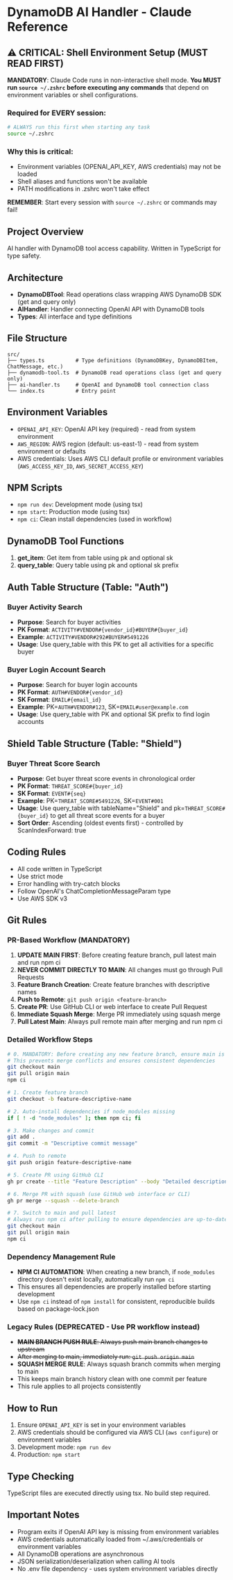 # DynamoDB AI Handler - Claude Reference

## ⚠️ CRITICAL: Shell Environment Setup (MUST READ FIRST)
**MANDATORY**: Claude Code runs in non-interactive shell mode. **You MUST run `source ~/.zshrc` before executing any commands** that depend on environment variables or shell configurations.

### Required for EVERY session:
```bash
# ALWAYS run this first when starting any task
source ~/.zshrc
```

### Why this is critical:
- Environment variables (OPENAI_API_KEY, AWS credentials) may not be loaded
- Shell aliases and functions won't be available
- PATH modifications in .zshrc won't take effect

**REMEMBER**: Start every session with `source ~/.zshrc` or commands may fail!

## Project Overview
AI handler with DynamoDB tool access capability. Written in TypeScript for type safety.

## Architecture
- **DynamoDBTool**: Read operations class wrapping AWS DynamoDB SDK (get and query only)
- **AIHandler**: Handler connecting OpenAI API with DynamoDB tools
- **Types**: All interface and type definitions

## File Structure
```
src/
├── types.ts          # Type definitions (DynamoDBKey, DynamoDBItem, ChatMessage, etc.)
├── dynamodb-tool.ts  # DynamoDB read operations class (get and query only)
├── ai-handler.ts     # OpenAI and DynamoDB tool connection class
└── index.ts          # Entry point
```

## Environment Variables
- `OPENAI_API_KEY`: OpenAI API key (required) - read from system environment
- `AWS_REGION`: AWS region (default: us-east-1) - read from system environment or defaults
- AWS credentials: Uses AWS CLI default profile or environment variables (`AWS_ACCESS_KEY_ID`, `AWS_SECRET_ACCESS_KEY`)

## NPM Scripts
- `npm run dev`: Development mode (using tsx)
- `npm start`: Production mode (using tsx)
- `npm ci`: Clean install dependencies (used in workflow)

## DynamoDB Tool Functions
1. **get_item**: Get item from table using pk and optional sk
2. **query_table**: Query table using pk and optional sk prefix

## Auth Table Structure (Table: "Auth")

### Buyer Activity Search
- **Purpose**: Search for buyer activities
- **PK Format**: `ACTIVITY#VENDOR#{vendor_id}#BUYER#{buyer_id}`
- **Example**: `ACTIVITY#VENDOR#292#BUYER#5491226`
- **Usage**: Use query_table with this PK to get all activities for a specific buyer

### Buyer Login Account Search  
- **Purpose**: Search for buyer login accounts
- **PK Format**: `AUTH#VENDOR#{vendor_id}`
- **SK Format**: `EMAIL#{email_id}`
- **Example**: PK=`AUTH#VENDOR#123`, SK=`EMAIL#user@example.com`
- **Usage**: Use query_table with PK and optional SK prefix to find login accounts

## Shield Table Structure (Table: "Shield")

### Buyer Threat Score Search
- **Purpose**: Get buyer threat score events in chronological order
- **PK Format**: `THREAT_SCORE#{buyer_id}`
- **SK Format**: `EVENT#{seq}`
- **Example**: PK=`THREAT_SCORE#5491226`, SK=`EVENT#001`
- **Usage**: Use query_table with tableName="Shield" and pk=`THREAT_SCORE#{buyer_id}` to get all threat score events for a buyer
- **Sort Order**: Ascending (oldest events first) - controlled by ScanIndexForward: true

## Coding Rules
- All code written in TypeScript
- Use strict mode
- Error handling with try-catch blocks
- Follow OpenAI's ChatCompletionMessageParam type
- Use AWS SDK v3

## Git Rules

### PR-Based Workflow (MANDATORY)
1. **UPDATE MAIN FIRST**: Before creating feature branch, pull latest main and run npm ci
2. **NEVER COMMIT DIRECTLY TO MAIN**: All changes must go through Pull Requests
3. **Feature Branch Creation**: Create feature branches with descriptive names
4. **Push to Remote**: `git push origin <feature-branch>`
5. **Create PR**: Use GitHub CLI or web interface to create Pull Request
6. **Immediate Squash Merge**: Merge PR immediately using squash merge
7. **Pull Latest Main**: Always pull remote main after merging and run npm ci

### Detailed Workflow Steps
```bash
# 0. MANDATORY: Before creating any new feature branch, ensure main is up-to-date
# This prevents merge conflicts and ensures consistent dependencies
git checkout main
git pull origin main
npm ci

# 1. Create feature branch
git checkout -b feature-descriptive-name

# 2. Auto-install dependencies if node_modules missing
if [ ! -d "node_modules" ]; then npm ci; fi

# 3. Make changes and commit
git add .
git commit -m "Descriptive commit message"

# 4. Push to remote
git push origin feature-descriptive-name

# 5. Create PR using GitHub CLI
gh pr create --title "Feature Description" --body "Detailed description"

# 6. Merge PR with squash (use GitHub web interface or CLI)
gh pr merge --squash --delete-branch

# 7. Switch to main and pull latest
# Always run npm ci after pulling to ensure dependencies are up-to-date
git checkout main
git pull origin main
npm ci
```

### Dependency Management Rule
- **NPM CI AUTOMATION**: When creating a new branch, if `node_modules` directory doesn't exist locally, automatically run `npm ci`
- This ensures all dependencies are properly installed before starting development
- Use `npm ci` instead of `npm install` for consistent, reproducible builds based on package-lock.json

### Legacy Rules (DEPRECATED - Use PR workflow instead)
- ~~**MAIN BRANCH PUSH RULE**: Always push main branch changes to upstream~~
- ~~After merging to main, immediately run: `git push origin main`~~
- **SQUASH MERGE RULE**: Always squash branch commits when merging to main
- This keeps main branch history clean with one commit per feature
- This rule applies to all projects consistently

## How to Run
1. Ensure `OPENAI_API_KEY` is set in your environment variables
2. AWS credentials should be configured via AWS CLI (`aws configure`) or environment variables
3. Development mode: `npm run dev`
4. Production: `npm start`

## Type Checking
TypeScript files are executed directly using tsx. No build step required.

## Important Notes
- Program exits if OpenAI API key is missing from environment variables
- AWS credentials automatically loaded from ~/.aws/credentials or environment variables
- All DynamoDB operations are asynchronous
- JSON serialization/deserialization when calling AI tools
- No .env file dependency - uses system environment variables directly
